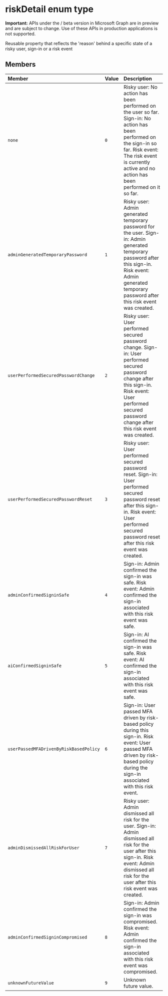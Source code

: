 # riskDetail enum type

 **Important:** APIs under the / beta version in Microsoft Graph are in preview and are subject to change. Use of these APIs in production applications is not supported.

Reusable property that reflects the 'reason' behind a specific state of a risky user, sign-in or a risk event

## Members

|Member|Value|Description|
|:---|:---|:---|
|`none`|`0`|Risky user: No action has been performed on the user so far. Sign-in: No action has been performed on the sign-in so far. Risk event: The risk event is currently active and no action has been performed on it so far. |
|`adminGeneratedTemporaryPassword`|`1`|Risky user: Admin generated temporary password for the user. Sign-in: Admin generated temporary password after this sign-in. Risk event: Admin generated temporary password after this risk event was created.   |
|`userPerformedSecuredPasswordChange`|`2`|Risky user: User performed secured password change.  Sign-in: User performed secured password change after this sign-in. Risk event: User performed secured password change after this risk event was created.   |
|`userPerformedSecuredPasswordReset`|`3`|Risky user: User performed secured password reset.  Sign-in: User performed secured password reset after this sign-in. Risk event: User performed secured password reset after this risk event was created.   |
|`adminConfirmedSigninSafe`|`4`|Sign-in: Admin confirmed the sign-in was safe. Risk event: Admin confirmed the sign-in associated with this risk event was safe.   |
|`aiConfirmedSigninSafe`|`5`|Sign-in: AI confirmed the sign-in was safe. Risk event: AI confirmed the sign-in associated with this risk event was safe.   |
|`userPassedMFADrivenByRiskBasedPolicy`|`6`|Sign-in: User passed MFA driven by risk-based policy during this sign-in. Risk event: User passed MFA driven by risk-based policy during the sign-in associated with this risk event.  |
|`adminDismissedAllRiskForUser`|`7`|Risky user: Admin dismissed all risk for the user.  Sign-in: Admin dismissed all risk for the user after this sign-in. Risk event: Admin dismissed all risk for the user after this risk event was created.  |
|`adminConfirmedSigninCompromised`|`8`|Sign-in: Admin confirmed the sign-in was compromised. Risk event: Admin confirmed the sign-in associated with this risk event was compromised.   |
|`unknownFutureValue`|`9`|Unknown future value.   |

